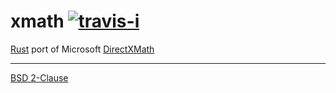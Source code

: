 xmath [![travis-i][]][travis-a]
========
[Rust][] port of Microsoft [DirectXMath][]

--------

[BSD 2-Clause](LICENSE.md)

[Rust]: http://rust-lang.org
[DirectXMath]: https://msdn.microsoft.com/en-us/library/windows/desktop/hh437833(v=vs.85).aspx

[travis-i]: https://travis-ci.org/simnalamburt/xmath.svg?branch=master
[travis-a]: https://travis-ci.org/simnalamburt/xmath
